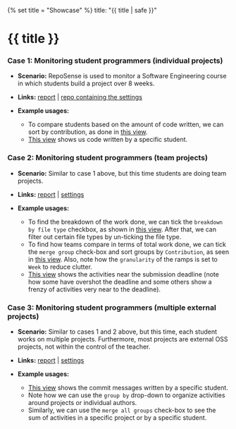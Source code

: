 {% set title = "Showcase" %}
<frontmatter>
  title: "{{ title | safe }}"
</frontmatter>

<h1 class="display-3"><md>{{ title }}</md></h1>


### Case 1: Monitoring student programmers (**individual** projects)

* **Scenario:** RepoSense is used to monitor a Software Engineering course in which students build a project over 8 weeks.

* **Links:** [report](https://nus-cs2103-ay2021s1.github.io/ip-dashboard/#sort=groupTitle&groupSelect=groupByAuthors&search=&sortWithin=title&since=2020-08-14&until=2020-09-27&timeframe=commit&mergegroup=&breakdown=false) | [repo containing the settings](https://github.com/nus-cs2103-AY2021S1/ip-dashboard)

* **Example usages:**
  * To compare students based on the amount of code written, we can sort by contribution, as done in [this view](https://nus-cs2103-ay2021s1.github.io/ip-dashboard/#sort=totalCommits%20dsc&groupSelect=groupByAuthors&search=&sortWithin=title&since=2020-08-14&until=2020-09-27&timeframe=day&mergegroup=&breakdown=false).
  * [This view](https://nus-cs2103-ay2021s1.github.io/ip-dashboard/#sort=groupTitle&groupSelect=groupByAuthors&search=&sortWithin=title&since=2020-08-14&until=2020-09-27&timeframe=commit&mergegroup=&breakdown=false&tabOpen=true&tabType=authorship&tabAuthor=sc-arecrow&tabRepo=sc-arecrow%2Fip%5Bmaster%5D&authorshipIsMergeGroup=false&authorshipFileTypes=java~md~fxml~sh~bat~gradle~txt) shows us code written by a specific student.

<!-- ------------------------------------------------------------------------------------------------------ -->

### Case 2: Monitoring student programmers (**team** projects)

* **Scenario:** Similar to case 1 above, but this time students are doing team projects.

* **Links:** [report](https://nus-cs2103-ay2021s1.github.io/tp-dashboard/#breakdown=true&search=&sort=groupTitle&sortWithin=title&since=2020-08-14&timeframe=commit&mergegroup=&groupSelect=groupByRepos&checkedFileTypes=docs~functional-code~test-code~other) | [settings](https://github.com/nus-cs2103-AY2021S1/tp-dashboard)

* **Example usages:**
  * To find the breakdown of the work done, we can tick the `breakdown by file type` checkbox, as shown in [this view](https://nus-cs2103-ay2021s1.github.io/tp-dashboard/#breakdown=true&search=&sort=groupTitle&sortWithin=title&since=2020-08-14&timeframe=commit&mergegroup=&groupSelect=groupByRepos&checkedFileTypes=test-code~other~functional-code~docs). After that, we can filter out certain file types by un-ticking the file type.
  * To find how teams compare in terms of total work done, we can tick the `merge group` check-box and sort groups by `Contribution`, as seen in [this view](https://nus-cs2103-ay2021s1.github.io/tp-dashboard/#breakdown=false&search=&sort=totalCommits%20dsc&sortWithin=title&since=2020-08-14&timeframe=week&mergegroup=AY2021S1-CS2103-F09-1%2Ftp%5Bmaster%5D~AY2021S1-CS2103-F09-2%2Ftp%5Bmaster%5D~AY2021S1-CS2103-F09-3%2Ftp%5Bmaster%5D~AY2021S1-CS2103-F09-4%2Ftp%5Bmaster%5D~AY2021S1-CS2103-F10-1%2Ftp%5Bmaster%5D~AY2021S1-CS2103-F10-2%2Ftp%5Bmaster%5D~AY2021S1-CS2103-F10-3%2Ftp%5Bmaster%5D~AY2021S1-CS2103-F10-4%2Ftp%5Bmaster%5D~AY2021S1-CS2103-T14-1%2Ftp%5Bmaster%5D~AY2021S1-CS2103-T14-2%2Ftp%5Bmaster%5D~AY2021S1-CS2103-T14-3%2Ftp%5Bmaster%5D~AY2021S1-CS2103-T14-4%2Ftp%5Bmaster%5D~AY2021S1-CS2103-T16-1%2Ftp%5Bmaster%5D~AY2021S1-CS2103-T16-2%2Ftp%5Bmaster%5D~AY2021S1-CS2103-T16-3%2Ftp%5Bmaster%5D~AY2021S1-CS2103-T16-4%2Ftp%5Bmaster%5D~AY2021S1-CS2103-W14-1%2Ftp%5Bmaster%5D~AY2021S1-CS2103-W14-2%2Ftp%5Bmaster%5D~AY2021S1-CS2103-W14-3%2Ftp%5Bmaster%5D~AY2021S1-CS2103-W14-4%2Ftp%5Bmaster%5D~AY2021S1-CS2103T-F11-1%2Ftp%5Bmaster%5D~AY2021S1-CS2103T-F11-2%2Ftp%5Bmaster%5D~AY2021S1-CS2103T-F11-3%2Ftp%5Bmaster%5D~AY2021S1-CS2103T-F11-4%2Ftp%5Bmaster%5D~AY2021S1-CS2103T-F12-1%2Ftp%5Bmaster%5D~AY2021S1-CS2103T-F12-2%2Ftp%5Bmaster%5D~AY2021S1-CS2103T-F12-3%2Ftp%5Bmaster%5D~AY2021S1-CS2103T-F12-4%2Ftp%5Bmaster%5D~AY2021S1-CS2103T-F13-1%2Ftp%5Bmaster%5D~AY2021S1-CS2103T-F13-2%2Ftp%5Bmaster%5D~AY2021S1-CS2103T-F13-3%2Ftp%5Bmaster%5D~AY2021S1-CS2103T-F13-4%2Ftp%5Bmaster%5D~AY2021S1-CS2103T-T09-1%2Ftp%5Bmaster%5D~AY2021S1-CS2103T-T09-2%2Ftp%5Bmaster%5D~AY2021S1-CS2103T-T09-3%2Ftp%5Bmaster%5D~AY2021S1-CS2103T-T09-4%2Ftp%5Bmaster%5D~AY2021S1-CS2103T-T10-1%2Ftp%5Bmaster%5D~AY2021S1-CS2103T-T10-2%2Ftp%5Bmaster%5D~AY2021S1-CS2103T-T10-3%2Ftp%5Bmaster%5D~AY2021S1-CS2103T-T10-4%2Ftp%5Bmaster%5D~AY2021S1-CS2103T-T11-1%2Ftp%5Bmaster%5D~AY2021S1-CS2103T-T11-2%2Ftp%5Bmaster%5D~AY2021S1-CS2103T-T11-3%2Ftp%5Bmaster%5D~AY2021S1-CS2103T-T11-4%2Ftp%5Bmaster%5D~AY2021S1-CS2103T-T12-1%2Ftp%5Bmaster%5D~AY2021S1-CS2103T-T12-2%2Ftp%5Bmaster%5D~AY2021S1-CS2103T-T12-3%2Ftp%5Bmaster%5D~AY2021S1-CS2103T-T12-4%2Ftp%5Bmaster%5D~AY2021S1-CS2103T-T13-1%2Ftp%5Bmaster%5D~AY2021S1-CS2103T-T13-2%2Ftp%5Bmaster%5D~AY2021S1-CS2103T-T13-3%2Ftp%5Bmaster%5D~AY2021S1-CS2103T-T13-4%2Ftp%5Bmaster%5D~AY2021S1-CS2103T-T15-1%2Ftp%5Bmaster%5D~AY2021S1-CS2103T-T15-2%2Ftp%5Bmaster%5D~AY2021S1-CS2103T-T15-3%2Ftp%5Bmaster%5D~AY2021S1-CS2103T-T15-4%2Ftp%5Bmaster%5D~AY2021S1-CS2103T-T17-1%2Ftp%5Bmaster%5D~AY2021S1-CS2103T-T17-2%2Ftp%5Bmaster%5D~AY2021S1-CS2103T-T17-3%2Ftp%5Bmaster%5D~AY2021S1-CS2103T-T17-4%2Ftp%5Bmaster%5D~AY2021S1-CS2103T-W10-1%2Ftp%5Bmaster%5D~AY2021S1-CS2103T-W10-2%2Ftp%5Bmaster%5D~AY2021S1-CS2103T-W10-3%2Ftp%5Bmaster%5D~AY2021S1-CS2103T-W10-4%2Ftp%5Bmaster%5D~AY2021S1-CS2103T-W11-1%2Ftp%5Bmaster%5D~AY2021S1-CS2103T-W11-2%2Ftp%5Bmaster%5D~AY2021S1-CS2103T-W11-3%2Ftp%5Bmaster%5D~AY2021S1-CS2103T-W11-4%2Ftp%5Bmaster%5D~AY2021S1-CS2103T-W12-1%2Ftp%5Bmaster%5D~AY2021S1-CS2103T-W12-2%2Ftp%5Bmaster%5D~AY2021S1-CS2103T-W12-3%2Ftp%5Bmaster%5D~AY2021S1-CS2103T-W12-4%2Ftp%5Bmaster%5D~AY2021S1-CS2103T-W13-1%2Ftp%5Bmaster%5D~AY2021S1-CS2103T-W13-2%2Ftp%5Bmaster%5D~AY2021S1-CS2103T-W13-3%2Ftp%5Bmaster%5D~AY2021S1-CS2103T-W13-4%2Ftp%5Bmaster%5D~AY2021S1-CS2103T-W15-1%2Ftp%5Bmaster%5D~AY2021S1-CS2103T-W15-2%2Ftp%5Bmaster%5D~AY2021S1-CS2103T-W15-3%2Ftp%5Bmaster%5D~AY2021S1-CS2103T-W15-4%2Ftp%5Bmaster%5D~AY2021S1-CS2103T-W16-1%2Ftp%5Bmaster%5D~AY2021S1-CS2103T-W16-2%2Ftp%5Bmaster%5D~AY2021S1-CS2103T-W16-3%2Ftp%5Bmaster%5D~AY2021S1-CS2103T-W16-4%2Ftp%5Bmaster%5D~AY2021S1-CS2103T-W17-1%2Ftp%5Bmaster%5D~AY2021S1-CS2103T-W17-2%2Ftp%5Bmaster%5D~AY2021S1-CS2103T-W17-3%2Ftp%5Bmaster%5D~AY2021S1-CS2103T-W17-4%2Ftp%5Bmaster%5D&groupSelect=groupByRepos). Also, note how <tooltip content="i.e., each ramp represents the work done by the entire team in the whole week">the `granularity` of the ramps is set to `Week`</tooltip> to reduce clutter.
  * [This view](https://nus-cs2113-ay1920s2.github.io/tp-dashboard/#search=&sort=groupTitle&sortWithin=title&since=2020-04-06&timeframe=commit&mergegroup=false&groupSelect=groupByRepos&breakdown=true) shows the activities near the submission deadline (note how some have overshot the deadline and some others show a frenzy of activities very near to the deadline).


<!-- ------------------------------------------------------------------------------------------------------ -->

### Case 3: Monitoring student programmers (**multiple** external projects)

* **Scenario:** Similar to cases 1 and 2 above, but this time, each student works on multiple projects. Furthermore, most projects are external OSS projects, not within the control of the teacher.

* **Links:** [report](https://nus-cs3281.github.io/2020-dashboard/#search=&sort=groupTitle&sortWithin=title&timeframe=commit&mergegroup=false&groupSelect=groupByAuthors&breakdown=false&since=2019-12-01) | [settings](https://github.com/nus-cs3281/2020-dashboard)

* **Example usages:**
  * [This view](https://nus-cs3281.github.io/2020-dashboard/#search=&sort=groupTitle&sortWithin=title&since=2019-12-01&timeframe=commit&mergegroup=&groupSelect=groupByRepos&breakdown=false&tabOpen=true&tabType=zoom&zA=anubh-v&zR=CATcher-org%2FCATcher%5Bmaster%5D&zACS=118.09969788519638&zS=2019-12-01&zFS=&zU=2020-06-05&zMG=false&zFTF=commit&zFGS=groupByRepos) shows the commit messages written by a specific student.
  * Note how we can use the `group by` drop-down to organize activities around projects or individual authors.
  * Similarly, we can use the `merge all groups` check-box to see the sum of activities in a specific project or by a specific student.
